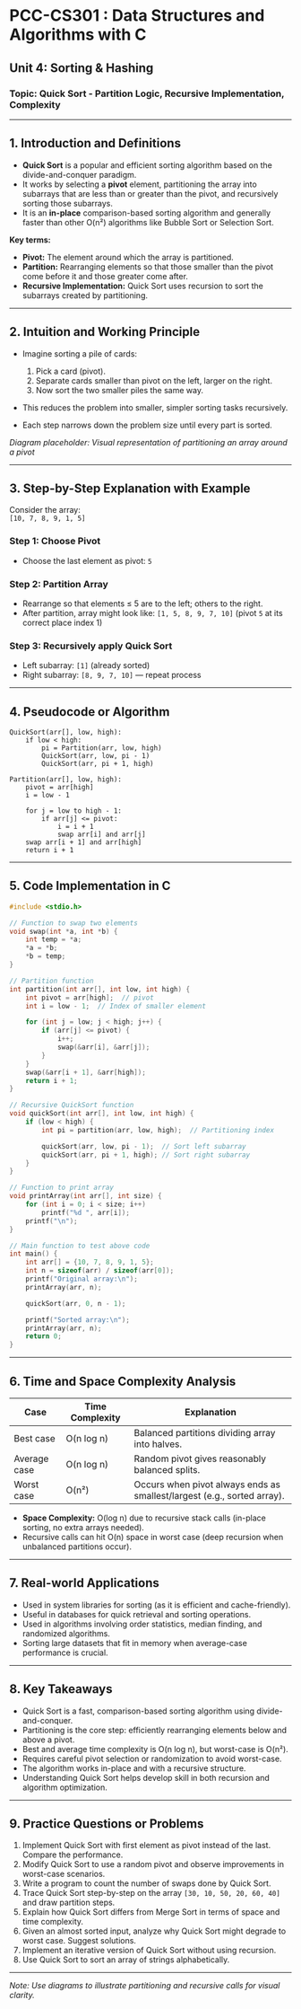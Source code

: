 # PCC-CS301 : Data Structures and Algorithms with C  
## Unit 4: Sorting & Hashing  
### Topic: Quick Sort - Partition Logic, Recursive Implementation, Complexity

---

## 1. Introduction and Definitions

- **Quick Sort** is a popular and efficient sorting algorithm based on the divide-and-conquer paradigm.  
- It works by selecting a **pivot** element, partitioning the array into subarrays that are less than or greater than the pivot, and recursively sorting those subarrays.  
- It is an **in-place** comparison-based sorting algorithm and generally faster than other O(n²) algorithms like Bubble Sort or Selection Sort.  

**Key terms:**  
- **Pivot:** The element around which the array is partitioned.  
- **Partition:** Rearranging elements so that those smaller than the pivot come before it and those greater come after.  
- **Recursive Implementation:** Quick Sort uses recursion to sort the subarrays created by partitioning.

---

## 2. Intuition and Working Principle

- Imagine sorting a pile of cards:  
  1. Pick a card (pivot).  
  2. Separate cards smaller than pivot on the left, larger on the right.  
  3. Now sort the two smaller piles the same way.  

- This reduces the problem into smaller, simpler sorting tasks recursively.  
- Each step narrows down the problem size until every part is sorted.

*Diagram placeholder: Visual representation of partitioning an array around a pivot*

---

## 3. Step-by-Step Explanation with Example

Consider the array:  
`[10, 7, 8, 9, 1, 5]`

### Step 1: Choose Pivot  
- Choose the last element as pivot: `5`

### Step 2: Partition Array  
- Rearrange so that elements ≤ 5 are to the left; others to the right.  
- After partition, array might look like: `[1, 5, 8, 9, 7, 10]` (pivot `5` at its correct place index 1)

### Step 3: Recursively apply Quick Sort  
- Left subarray: `[1]` (already sorted)  
- Right subarray: `[8, 9, 7, 10]` — repeat process

---

## 4. Pseudocode or Algorithm

```plaintext
QuickSort(arr[], low, high):
    if low < high:
        pi = Partition(arr, low, high)
        QuickSort(arr, low, pi - 1)
        QuickSort(arr, pi + 1, high)

Partition(arr[], low, high):
    pivot = arr[high]
    i = low - 1

    for j = low to high - 1:
        if arr[j] <= pivot:
            i = i + 1
            swap arr[i] and arr[j]
    swap arr[i + 1] and arr[high]
    return i + 1
```

---

## 5. Code Implementation in C

```c
#include <stdio.h>

// Function to swap two elements
void swap(int *a, int *b) {
    int temp = *a;
    *a = *b;
    *b = temp;
}

// Partition function
int partition(int arr[], int low, int high) {
    int pivot = arr[high];  // pivot
    int i = low - 1;  // Index of smaller element

    for (int j = low; j < high; j++) {
        if (arr[j] <= pivot) {
            i++;
            swap(&arr[i], &arr[j]);
        }
    }
    swap(&arr[i + 1], &arr[high]);
    return i + 1;
}

// Recursive QuickSort function
void quickSort(int arr[], int low, int high) {
    if (low < high) {
        int pi = partition(arr, low, high);  // Partitioning index

        quickSort(arr, low, pi - 1);  // Sort left subarray
        quickSort(arr, pi + 1, high); // Sort right subarray
    }
}

// Function to print array
void printArray(int arr[], int size) {
    for (int i = 0; i < size; i++)
        printf("%d ", arr[i]);
    printf("\n");
}

// Main function to test above code
int main() {
    int arr[] = {10, 7, 8, 9, 1, 5};
    int n = sizeof(arr) / sizeof(arr[0]);
    printf("Original array:\n");
    printArray(arr, n);

    quickSort(arr, 0, n - 1);

    printf("Sorted array:\n");
    printArray(arr, n);
    return 0;
}
```

---

## 6. Time and Space Complexity Analysis

| Case          | Time Complexity    | Explanation                                          |
|---------------|--------------------|----------------------------------------------------|
| Best case     | O(n log n)         | Balanced partitions dividing array into halves.    |
| Average case  | O(n log n)         | Random pivot gives reasonably balanced splits.     |
| Worst case    | O(n²)              | Occurs when pivot always ends as smallest/largest (e.g., sorted array). |

- **Space Complexity:** O(log n) due to recursive stack calls (in-place sorting, no extra arrays needed).  
- Recursive calls can hit O(n) space in worst case (deep recursion when unbalanced partitions occur).

---

## 7. Real-world Applications

- Used in system libraries for sorting (as it is efficient and cache-friendly).  
- Useful in databases for quick retrieval and sorting operations.  
- Used in algorithms involving order statistics, median finding, and randomized algorithms.  
- Sorting large datasets that fit in memory when average-case performance is crucial.

---

## 8. Key Takeaways

- Quick Sort is a fast, comparison-based sorting algorithm using divide-and-conquer.  
- Partitioning is the core step: efficiently rearranging elements below and above a pivot.  
- Best and average time complexity is O(n log n), but worst-case is O(n²).  
- Requires careful pivot selection or randomization to avoid worst-case.  
- The algorithm works in-place and with a recursive structure.  
- Understanding Quick Sort helps develop skill in both recursion and algorithm optimization.

---

## 9. Practice Questions or Problems

1. Implement Quick Sort with first element as pivot instead of the last. Compare the performance.  
2. Modify Quick Sort to use a random pivot and observe improvements in worst-case scenarios.  
3. Write a program to count the number of swaps done by Quick Sort.  
4. Trace Quick Sort step-by-step on the array `[30, 10, 50, 20, 60, 40]` and draw partition steps.  
5. Explain how Quick Sort differs from Merge Sort in terms of space and time complexity.  
6. Given an almost sorted input, analyze why Quick Sort might degrade to worst case. Suggest solutions.  
7. Implement an iterative version of Quick Sort without using recursion.  
8. Use Quick Sort to sort an array of strings alphabetically.

---

*Note: Use diagrams to illustrate partitioning and recursive calls for visual clarity.*